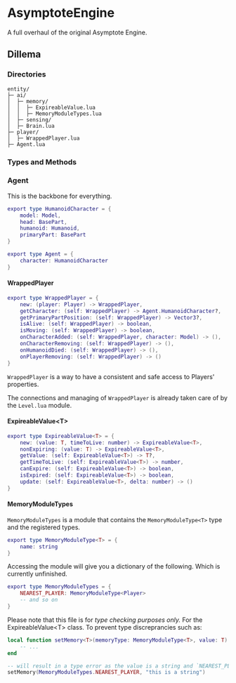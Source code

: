 # AsymptoteEngine
A full overhaul of the original Asymptote Engine.

## Dillema

### Directories

```
entity/
├─ ai/
│  ├─ memory/
│  │  ├─ ExpireableValue.lua
│  │  ├─ MemoryModuleTypes.lua
│  ├─ sensing/
│  ├─ Brain.lua
├─ player/
│  ├─ WrappedPlayer.lua
├─ Agent.lua
```

### Types and Methods

### Agent

This is the backbone for everything.

```lua
export type HumanoidCharacter = {
	model: Model,
	head: BasePart,
	humanoid: Humanoid,
	primaryPart: BasePart
}
```

```lua
export type Agent = {
	character: HumanoidCharacter
}
```

#### WrappedPlayer

```lua
export type WrappedPlayer = {
	new: (player: Player) -> WrappedPlayer,
	getCharacter: (self: WrappedPlayer) -> Agent.HumanoidCharacter?,
	getPrimaryPartPosition: (self: WrappedPlayer) -> Vector3?,
	isAlive: (self: WrappedPlayer) -> boolean,
	isMoving: (self: WrappedPlayer) -> boolean,
	onCharacterAdded: (self: WrappedPlayer, character: Model) -> (),
	onCharacterRemoving: (self: WrappedPlayer) -> (),
	onHumanoidDied: (self: WrappedPlayer) -> (),
	onPlayerRemoving: (self: WrappedPlayer) -> ()
}
```

`WrappedPlayer` is a way to have a consistent and safe
access to Players' properties.

The connections and managing of `WrappedPlayer` is
already taken care of by the `Level.lua` module.

#### ExpireableValue\<T>

```lua
export type ExpireableValue<T> = {
	new: (value: T, timeToLive: number) -> ExpireableValue<T>,
	nonExpiring: (value: T) -> ExpireableValue<T>,
	getValue: (self: ExpireableValue<T>) -> T?,
	getTimeToLive: (self: ExpireableValue<T>) -> number,
	canExpire: (self: ExpireableValue<T>) -> boolean,
	isExpired: (self: ExpireableValue<T>) -> boolean,
	update: (self: ExpireableValue<T>, delta: number) -> ()
}
```

#### MemoryModuleTypes

`MemoryModuleTypes` is a module that contains the
`MemoryModuleType<T>` type and the registered types.

```lua
export type MemoryModuleType<T> = {
	name: string
}
```

Accessing the module will give you a dictionary of the following. Which is currently unfinished.

```lua
export type MemoryModuleTypes = {
	NEAREST_PLAYER: MemoryModuleType<Player>
	-- and so on
}
```

Please note that this file is for *type checking purposes only.* For the ExpireableValue\<T> class. To prevent type discreprancies such as:

```lua
local function setMemory<T>(memoryType: MemoryModuleType<T>, value: T): ()
	-- ...
end

-- will result in a type error as the value is a string and `NEAREST_PLAYER` is a `MemoryModuleType<Player>`
setMemory(MemoryModuleTypes.NEAREST_PLAYER, "this is a string")
```